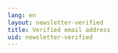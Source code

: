 ```yaml
---
lang: en
layout: newsletter-verified
title: Verified email address
uid: newsletter-verified
---
```


